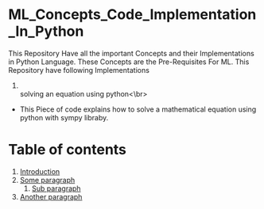 # ML_Concepts_Code_Implementation_In_Python
This Repository Have all the important Concepts and their Implementations in Python Language. These Concepts are the Pre-Requisites For ML.
This Repository have following Implementations
1) <br>solving an equation using python<\br>
* This Piece of code explains how to solve a mathematical equation using python with sympy libraby.

# Table of contents
1. [Introduction](#introduction)
2. [Some paragraph](#paragraph1)
    1. [Sub paragraph](#subparagraph1)
3. [Another paragraph](#paragraph2)
